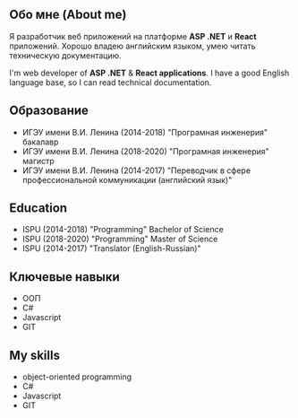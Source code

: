 ## Обо мне (About me)

Я разработчик веб приложений на платформе **ASP .NET** и **React** приложений. Хорошо владею английским языком, умею читать техническую документацию.

I'm web developer of **ASP .NET** & **React applications**. I have a good English language base, so I can read technical documentation.

## Образование 

- ИГЭУ имени В.И. Ленина (2014-2018) "Програмная инженерия" бакалавр
- ИГЭУ имени В.И. Ленина (2018-2020) "Програмная инженерия" магистр
- ИГЭУ имени В.И. Ленина (2014-2017) "Переводчик в сфере профессиональной коммуникации (английский язык)"

## Education 

- ISPU (2014-2018) "Programming" 	Bachelor of Science
- ISPU (2018-2020) "Programming" Master of Science
- ISPU (2014-2017) "Translator (English-Russian)"

## Ключевые навыки
- ООП
- C#
- Javascript
- GIT

## My skills
- object-oriented programming
- C#
- Javascript
- GIT
